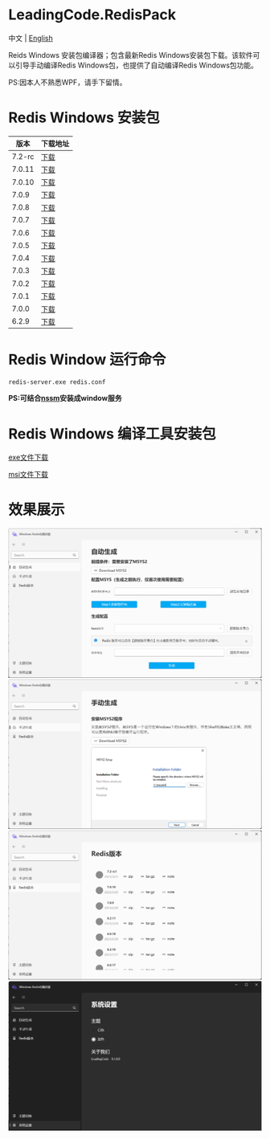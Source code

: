 
# LeadingCode.RedisPack 
<p> 
    中文 |
    <a href="README_EN.md">English</a>
</p>
Reids Windows 安装包编译器；包含最新Redis Windows安装包下载。该软件可以引导手动编译Redis Windows包，也提供了自动编译Redis Windows包功能。

PS:因本人不熟悉WPF，请手下留情。

# Redis Windows 安装包
|版本|下载地址|
|-|-|
|7.2-rc|[下载](/attrs/redis-7.2-rc.7z)|
|7.0.11|[下载](/attrs/redis-7.0.11.7z)|
|7.0.10|[下载](/attrs/redis-7.0.10.7z)|
|7.0.9|[下载](/attrs/redis-7.0.9.7z)|
|7.0.8|[下载](/attrs/redis-7.0.8.7z)|
|7.0.7|[下载](/attrs/redis-7.0.7.7z)|
|7.0.6|[下载](/attrs/redis-7.0.6.7z)|
|7.0.5|[下载](/attrs/redis-7.0.5.7z)|
|7.0.4|[下载](/attrs/redis-7.0.4.7z)|
|7.0.3|[下载](/attrs/redis-7.0.3.7z)|
|7.0.2|[下载](/attrs/redis-7.0.2.7z)|
|7.0.1|[下载](/attrs/redis-7.0.1.7z)|
|7.0.0|[下载](/attrs/redis-7.0.0.7z)|
|6.2.9|[下载](/attrs/redis-6.2.9.7z)|

# Redis Window 运行命令
```
redis-server.exe redis.conf
```
<b>PS:可结合[nssm](http://www.nssm.cc/)安装成window服务</b>

# Redis Windows 编译工具安装包
[exe文件下载](/attrs/setup.exe)

[msi文件下载](/attrs/LeadingCode.RedisPack.Installer.msi)

# 效果展示
![自动生成](/doc/1.png)
![手动生成](/doc/2.png)
![Redis版本](/doc/3.png)
![系统设置](/doc/5.png)

